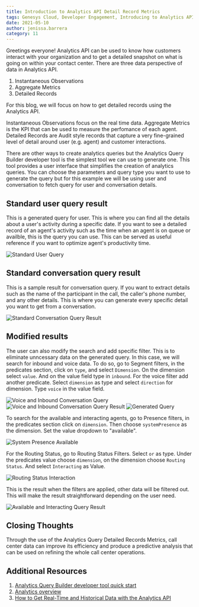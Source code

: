 ```yaml
---
title: Introduction to Analytics API Detail Record Metrics
tags: Genesys Cloud, Developer Engagement, Introducing to Analytics API
date: 2021-05-10
author: jenissa.barrera
category: 11
---
```



Greetings everyone! Analytics API can be used to know how customers interact with your organization and to get a detailed snapshot on what is going on within your contact center. There are three data perspective of data in Analytics API. 

1. Instantaneous Observations
2. Aggregate Metrics
3. Detailed Records

For this blog, we will focus on how to get detailed records using the Analytics API. 

Instantaneous Observations focus on the real time data. Aggregate Metrics is the KPI that can be used to measure the perfomance of each agent. Detailed Records are Audit style records that capture a very fine-grained level of detail around user (e.g. agent) and customer interactions.


There are other ways to create analytics queries but the Analytics Query Builder developer tool is the simplest tool we can use to generate one.  This tool provides a user interface that simplifies the creation of analytics queries. You can choose the parameters and query type you want to use to generate the query but for this example we will be using user and conversation to fetch query for user and conversation details.


## Standard user query result

This is a generated query for user. This is where you can find all the details about a user's activity during a specific date. If you want to see a detailed record of an agent's activity such as the time when an agent is on queue or availble, this is the query you can use. This can be served as useful reference if you want to optimize agent's productivity time.

![Standard User Query](standard-user-query-result.png)

## Standard conversation query result

This is a sample result for conversation query. If you want to extract details such as the name of the participant in the call, the caller's phone number, and any other details. This is where you can generate every specific detail you want to get from a conversation.

 ![Standard Conversation Query Result](standard-conversation-query-result.png)

## Modified results

The user can also modify the search and add specific filter. This is to eliminate unncessary data on the generated query. In this case, we will search for inbound and voice data. To do so, go to Segment filters, in the predicates section, click on `type`, and select `Dimension`. On the dimension select `value`. And on the value field type in `inbound`. For the voice filter add another predicate. Select `dimension` as type and select `direction` for dimension. Type `voice` in the value field.

![Voice and Inbound Conversation Query](voice-and-inbound-conversation-query.png "Voice and Inbound Conversation Query")
![Voice and Inbound Conversation Query Result](voice-and-inbound-conversation-query-result.png "Voice and Inbound Conversation Query Result")
![Generated Query](generated-query.png "Generated Query")

To search for the available and interacting agents, go to Presence filters, in the predicates section click on `dimension`. Then choose `systemPresence` as the dimension. Set the value dropdown to "available". 

![System Presence Available](system-presence-available.png "Sytem Presence Available")

For the Routing Status, go to Routing Status Filters. Select `or` as type. Under the predicates value choose `dimension`, on the dimension choose `Routing Status`. And select `Interacting` as Value.


![Routing Status Interaction](routing-status-interacting.png "Routing Status Interacting")

This is the result when the filters are applied, other data will be filtered out. This will make the result straightforward depending on the user need.

 ![Available and Interacting Query Result](available-and-interacting-query-result.png "Available and Interacting Query Result")

 ## Closing Thoughts

Through the use of the Analytics Query Detailed Records Metrics, call center data can improve its efficiency and produce a predictive analysis that can be used on refining the whole call center operations.



## Additional Resources

1. [Analytics Query Builder developer tool quick start](/guides/quickstarts/developer-tools-analytics-query)
2. [Analytics overview](/api/rest/v2/analytics/overview.html#data_perspective)
3. [How to Get Real-Time and Historical Data with the Analytics API](https://www.youtube.com/watch?v=K0K70FWOR4U&list=PL4anLPM52HBAGAxapoCL-mVMiI-M0rcXS&index=4)

